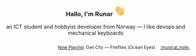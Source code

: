 <h3 align="center">Hallo, I'm Runar <img src="./assets/wave.gif" width="30px" height="30px"></h3>

<div align="center">an ICT student and hobbyist developer from Norway — I like devops and mechanical keyboards</div>

<br/>
<div align="right"><sub>
  <a href="https://www.last.fm/user/runarsf">Now Playing</a>: Owl City &mdash; Fireflies (Ocean Eyes) &nbsp;&nbsp; <a href="https:&#x2F;&#x2F;www.last.fm&#x2F;music&#x2F;Owl+City&#x2F;_&#x2F;Fireflies">:musical_note:</a>
</sub></div>

